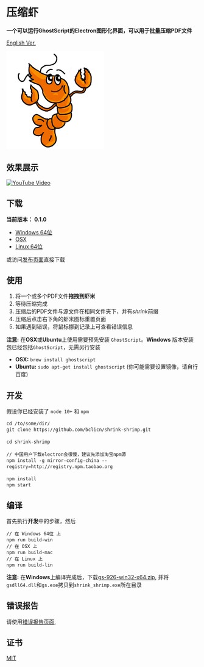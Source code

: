 # 压缩虾 #

**一个可以运行GhostScript的Electron图形化界面，可以用于批量压缩PDF文件**

[English Ver.](README_CN.md)

![logo](assets/img/shrimp.png)

## 效果展示 ##

[![YouTube Video](https://img.youtube.com/vi/d5z3TobVclQ/hqdefault.jpg)](https://youtu.be/d5z3TobVclQ)

## 下载 ##

**当前版本： 0.1.0**

* [Windows 64位](https://github.com/bclicn/shrink-shrimp/releases/download/0.1.0/shrink_shrimp-0.1.0-win32-x64.rar)
* [OSX](https://github.com/bclicn/shrink-shrimp/releases/download/0.1.0/shrink_shrimp-0.1.0-darwin.zip)
* [Linux 64位](https://github.com/bclicn/shrink-shrimp/releases/download/0.1.0/shrink_shrimp-0.1.0-linux-x64.tar.gz)

或访问[发布页面](https://github.com/bclicn/shrink-shrimp/releases)直接下载

## 使用 ##

1. 将一个或多个PDF文件**拖拽到虾米**
2. 等待压缩完成
3. 压缩后的PDF文件与源文件在相同文件夹下，并有*shrink*前缀
4. 压缩后点击右下角的虾米图标重置页面
5. 如果遇到错误，将鼠标挪到记录上可查看错误信息

__注意:__ 在**OSX**或**Ubuntu**上使用需要预先安装 `GhostScript`。**Windows** 版本安装包已经包括`GhostScript`，无需另行安装

* __OSX:__ `brew install ghostscript`
* __Ubuntu:__ `sudo apt-get install ghostscript` (你可能需要设置镜像，请自行百度)

## 开发 ##

假设你已经安装了 `node 10+` 和 `npm`

    cd /to/some/dir/
    git clone https://github.com/bclicn/shrink-shrimp.git

    cd shrink-shrimp

    // 中国用户下载electron会很慢，建议先添加淘宝npm源
    npm install -g mirror-config-china --registry=http://registry.npm.taobao.org

    npm install
    npm start

## 编译 ##

首先执行**开发**中的步骤，然后

    // 在 Windows 64位 上
    npm run build-win
    // 在 OSX 上
    npm run build-mac
    // 在 Linux 上
    npm run build-lin

**注意:** 在**Windows**上编译完成后，下载[gs-926-win32-x64.zip](https://github.com/bclicn/shrink-shrimp/releases/download/0.1.0/gs-926-win32-x64.zip), 并将 `gsdll64.dll`和`gs.exe`拷贝到`shrink_shrimp.exe`所在目录

## 错误报告 ##

请使用[错误报告页面](https://github.com/bclicn/shrink-shrimp/issues),

## 证书 ##
[MIT](LICENSE)




